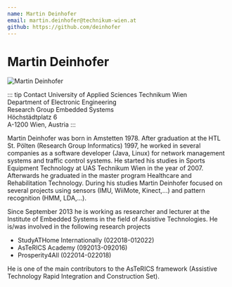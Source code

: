 ```yaml
---
name: Martin Deinhofer
email: martin.deinhofer@technikum-wien.at
github: https://github.com/deinhofer
---
```


# Martin Deinhofer

![Martin Deinhofer](https://embsys.technikum-wien.at/staff/deinhofer/deinhofer.jpg)

::: tip Contact
University of Applied Sciences Technikum Wien  
Department of Electronic Engineering  
Research Group Embedded Systems  
Höchstädtplatz 6  
A-1200 Wien, Austria
:::

Martin Deinhofer was born in Amstetten 1978. After graduation at the HTL St. Pölten (Research Group Informatics) 1997, he worked in several companies as a software developer (Java, Linux) for network management systems and traffic control systems. He started his studies in Sports Equipment Technology at UAS Technikum Wien in the year of 2007. Afterwards he graduated in the master program Healthcare and Rehabilitation Technology. During his studies Martin Deinhofer focused on several projects using sensors (IMU, WiiMote, Kinect,...) and pattern recognition (HMM, LDA,...).

Since September 2013 he is working as researcher and lecturer at the Institute of Embedded Systems in the field of Assistive Technologies. He is/was involved in the following research projects

* StudyATHome Internationally (022018-012022)
* AsTeRICS Academy (092013-092016)
* Prosperity4All (022014-022018)

He is one of the main contributors to the AsTeRICS framework (Assistive Technology Rapid Integration and Construction Set).

<!-- more -->